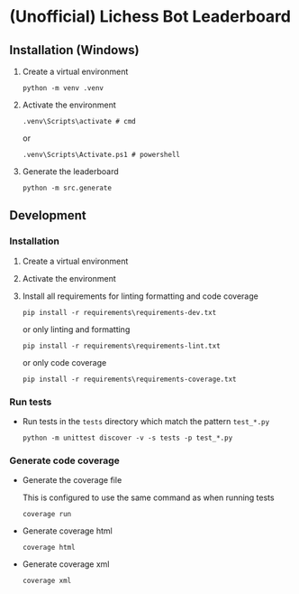# (Unofficial) Lichess Bot Leaderboard

## Installation (Windows)

1. Create a virtual environment

    ```shell
    python -m venv .venv
    ```

2. Activate the environment

    ```shell
    .venv\Scripts\activate # cmd
    ```

    or

    ```shell
    .venv\Scripts\Activate.ps1 # powershell
    ```

3. Generate the leaderboard

    ```shell
    python -m src.generate
    ```

## Development

### Installation

1. Create a virtual environment
2. Activate the environment
3. Install all requirements for linting formatting and code coverage

    ```shell
    pip install -r requirements\requirements-dev.txt
    ```

    or only linting and formatting

    ```shell
    pip install -r requirements\requirements-lint.txt
    ```

    or only code coverage

    ```shell
    pip install -r requirements\requirements-coverage.txt
    ```

### Run tests

- Run tests in the `tests` directory which match the pattern `test_*.py`

    ```shell
    python -m unittest discover -v -s tests -p test_*.py
    ```

### Generate code coverage

- Generate the coverage file

    This is configured to use the same command as when running tests

    ```shell
    coverage run
    ```

- Generate coverage html

    ```shell
    coverage html
    ```

- Generate coverage xml

    ```shell
    coverage xml
    ```
